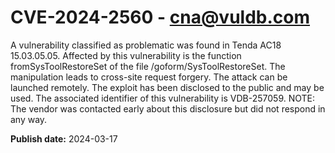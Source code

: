 # CVE-2024-2560 - cna@vuldb.com

A vulnerability classified as problematic was found in Tenda AC18 15.03.05.05. Affected by this vulnerability is the function fromSysToolRestoreSet of the file /goform/SysToolRestoreSet. The manipulation leads to cross-site request forgery. The attack can be launched remotely. The exploit has been disclosed to the public and may be used. The associated identifier of this vulnerability is VDB-257059. NOTE: The vendor was contacted early about this disclosure but did not respond in any way.

**Publish date:** 2024-03-17
